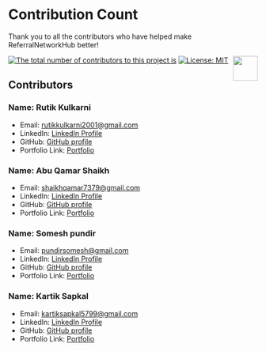 # Contribution Count

Thank you to all the contributors who have helped make ReferralNetworkHub better! 

[![The total number of contributors to this project is](https://img.shields.io/github/contributors/RutikKulkarni/ReferralNetworkHub)](https://github.com/RutikKulkarni/ReferralNetworkHub/graphs/contributors)
[![License: MIT](https://img.shields.io/badge/License-MIT-green.svg)](https://opensource.org/licenses/MIT)
[<img align="right" width="50" src="https://www.svgrepo.com/show/331368/discord-v2.svg">](https://discord.gg/UjqwhdD9CG)

## Contributors

### Name: Rutik Kulkarni 
- Email: rutikkulkarni2001@gmail.com
- LinkedIn: [LinkedIn Profile](https://www.linkedin.com/in/rutikkulkarni)
- GitHub: [GitHub profile](https://github.com/RutikKulkarni)
- Portfolio Link: [Portfolio](https://www.crio.do/learn/portfolio/rutikkulkarni2001/)

### Name: Abu Qamar Shaikh
- Email: shaikhqamar7379@gmail.com
- LinkedIn: [LinkedIn Profile](https://www.linkedin.com/in/abu-qamar-shaikh-a6a72a274/)
- GitHub: [GitHub profile](https://github.com/AbuQamar7379)
- Portfolio Link: [Portfolio](https://abuqamar-portfolio.netlify.app/)


 ### Name: Somesh pundir 
- Email: pundirsomesh@gmail.com
- LinkedIn: [LinkedIn Profile](https://www.linkedin.com/in/somesh-pundir-329551209/)
- GitHub: [GitHub profile](https://github.com/SomeshPundir)
- Portfolio Link: [Portfolio](https://portfolio-weld-nine-27.vercel.app/)


### Name: Kartik Sapkal
- Email: kartiksapkal5799@gmail.com
- LinkedIn: [LinkedIn Profile](https://www.linkedin.com/in/kartiksapkal/)
- GitHub: [GitHub profile](https://github.com/KARTIK5799)
- Portfolio Link: [Portfolio](https://kartiksapkaldev.vercel.app/)
